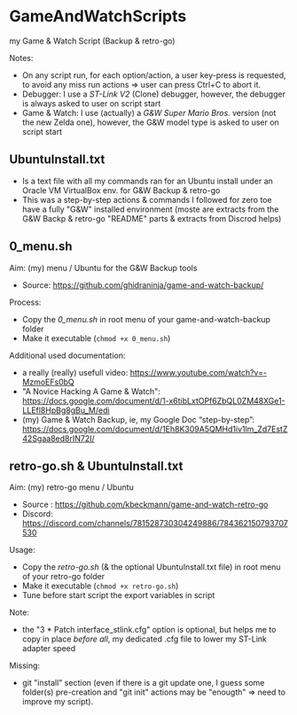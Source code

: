 # GameAndWatchScripts
my Game &amp; Watch Script (Backup &amp; retro-go)

Notes:
- On any script run, for each option/action, a user key-press is requested, to avoid any miss run actions => user can press Ctrl+C to abort it.
- Debugger: I use a *ST-Link V2* (Clone) debugger, however, the debugger is always asked to user on script start
- Game & Watch: I use (actually) a *G&W Super Mario Bros.* version (not the new Zelda one), however, the G&W model type is asked to user on script start


## UbuntuInstall.txt
- Is a text file with all my commands ran for an Ubuntu install under an Oracle VM VirtualBox env. for G&W Backup & retro-go
- This was a step-by-step actions & commands I followed for zero toe have a fully "G&W" installed environment (moste are extracts from the G&W Backp & retro-go "README" parts & extracts from Discrod helps)



## 0_menu.sh
Aim: (my) menu / Ubuntu for the G&W Backup tools
- Source: https://github.com/ghidraninja/game-and-watch-backup/

Process:
- Copy the *0_menu.sh* in root menu of your game-and-watch-backup folder
- Make it executable (`chmod +x 0_menu.sh`)

Additional used documentation:
- a really (really) usefull video: https://www.youtube.com/watch?v=-MzmoEFs0bQ
- "A Novice Hacking A Game & Watch": https://docs.google.com/document/d/1-x6tibLxtOPf6ZbQL0ZM48XGe1-LLEfl8HpBg8gBu_M/edi
- (my) Game & Watch Backup, ie, my Google Doc “step-by-step”: https://docs.google.com/document/d/1Eh8K309A5QMHd1iv1lm_Zd7EstZ42Sgaa8ed8rIN72I/
 

## retro-go.sh & UbuntuInstall.txt
Aim: (my) retro-go menu / Ubuntu

- Source : https://github.com/kbeckmann/game-and-watch-retro-go
- Discord: https://discord.com/channels/781528730304249886/784362150793707530

Usage:
- Copy the *retro-go.sh* (& the optional UbuntuInstall.txt file) in root menu of your retro-go folder
- Make it executable (`chmod +x retro-go.sh`)
- Tune before start script the export variables in script

Note:
- the "3 * Patch interface_stlink.cfg" option is optional, but helps me to copy in place _before all_, my dedicated .cfg file to lower my ST-Link adapter speed

Missing:
- git "install" section (even if there is a git update one, I guess some folder(s) pre-creation and "git init" actions may be "enougth" => need to improve my script).
